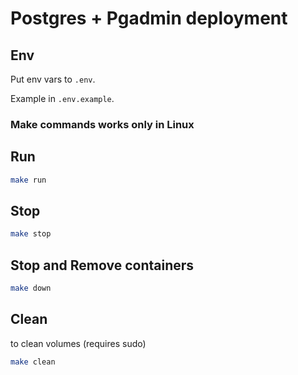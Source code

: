 # Postgres + Pgadmin deployment

## Env
Put env vars to `.env`.

Example in `.env.example`.

### Make commands works only in Linux

## Run
```bash
make run
```

## Stop
```bash
make stop
```

## Stop and Remove containers
```bash
make down
```

## Clean
to clean volumes (requires sudo)
```bash
make clean
```